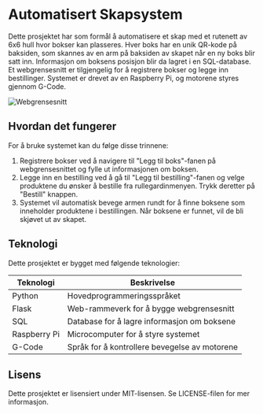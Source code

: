 </p><h1>Automatisert Skapsystem</h1>
<p>Dette prosjektet har som formål å automatisere et skap med et rutenett av 6x6 hull hvor bokser kan plasseres. Hver boks har en unik QR-kode på baksiden, som skannes av en arm på baksiden av skapet når en ny boks blir satt inn. Informasjon om boksens posisjon blir da lagret i en SQL-database. Et webgrensesnitt er tilgjengelig for å registrere bokser og legge inn bestillinger. Systemet er drevet av en Raspberry Pi, og motorene styres gjennom G-Code.</p>
<p><img src="./media/grensesnitt.jpg" alt="Webgrensesnitt"></p>
<h2>Hvordan det fungerer</h2>
<p>For å bruke systemet kan du følge disse trinnene:</p><ol><li>Registrere bokser ved å navigere til "Legg til boks"-fanen på webgrensesnittet og fylle ut informasjonen om boksen.</li><li>Legge inn en bestilling ved å gå til "Legg til bestilling"-fanen og velge produktene du ønsker å bestille fra rullegardinmenyen. Trykk deretter på "Bestill" knappen.</li><li>Systemet vil automatisk bevege armen rundt for å finne boksene som inneholder produktene i bestillingen. Når boksene er funnet, vil de bli skjøvet ut av skapet.</li></ol><h2>Teknologi</h2><p>Dette prosjektet er bygget med følgende teknologier:</p><table><thead><tr><th>Teknologi</th><th>Beskrivelse</th></tr></thead><tbody><tr><td>Python</td><td>Hovedprogrammeringsspråket</td></tr><tr><td>Flask</td><td>Web-rammeverk for å bygge webgrensesnitt</td></tr><tr><td>SQL</td><td>Database for å lagre informasjon om boksene</td></tr><tr><td>Raspberry Pi</td><td>Microcomputer for å styre systemet</td></tr><tr><td>G-Code</td><td>Språk for å kontrollere bevegelse av motorene</td></tr></tbody></table><h2>Lisens</h2><p>Dette prosjektet er lisensiert under MIT-lisensen. Se LICENSE-filen for mer informasjon.</p></div>
